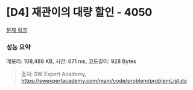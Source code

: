 # [D4] 재관이의 대량 할인 - 4050 

[문제 링크](https://swexpertacademy.com/main/code/problem/problemDetail.do?contestProbId=AWIseXoKEUcDFAWN) 

### 성능 요약

메모리: 108,488 KB, 시간: 671 ms, 코드길이: 928 Bytes



> 출처: SW Expert Academy, https://swexpertacademy.com/main/code/problem/problemList.do